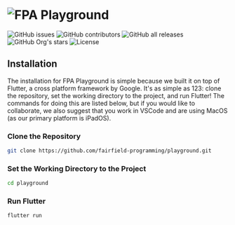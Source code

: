 # ![FPA Playground](https://raw.githubusercontent.com/fairfield-programming/playground/master/.github/media/banner.svg)

![GitHub issues](https://img.shields.io/github/issues/fairfield-programming/playground)
![GitHub contributors](https://img.shields.io/github/contributors/fairfield-programming/playground)
![GitHub all releases](https://img.shields.io/github/downloads/fairfield-programming/playground/total?color=orange)
![GitHub Org's stars](https://img.shields.io/github/stars/fairfield-programming?color=yellow)
![License](https://img.shields.io/badge/license-FPA%20General%20Code-blue)

## Installation

The installation for FPA Playground is simple because we built it on top of Flutter, a cross platform framework by Google. It's as simple as 123: clone the repository, set the working directory to the project, and run Flutter! The commands for doing this are listed below, but if you would like to collaborate, we also suggest that you work in VSCode and are using MacOS (as our primary platform is iPadOS).

### Clone the Repository

```bash
git clone https://github.com/fairfield-programming/playground.git
```

### Set the Working Directory to the Project

```bash
cd playground
```

### Run Flutter

```bash
flutter run
```
